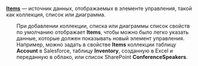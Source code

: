 [**Items**](../maker/canvas-apps/controls/properties-core.md) — источник данных, отображаемых в элементе управления, такой как коллекция, список или диаграмма.

<p style="margin-left: 2.0em">При добавлении коллекции, списка или диаграммы список свойств по умолчанию отображает <strong>Items</strong>, чтобы можно было легко указать данные, которые должен показывать новый элемент управления. Например, можно задать в свойстве <strong>Items</strong> коллекции таблицу <strong>Account</strong> в Salesforce, таблицу <strong>Inventory</strong>, созданную в Excel и переданную в облако, или список SharePoint <strong>ConferenceSpeakers</strong>.

